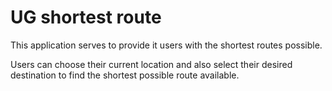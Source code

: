 # UG shortest route

This application serves to provide it users with the shortest routes possible.

Users can choose their current location and also select their desired destination to find the shortest
possible route available.
